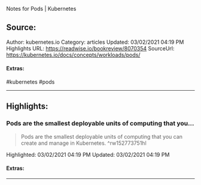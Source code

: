 Notes for Pods | Kubernetes

## Source:
Author: kubernetes.io
Category: articles
Updated: 03/02/2021 04:19 PM
Highlights URL: https://readwise.io/bookreview/8070354
SourceUrl: https://kubernetes.io/docs/concepts/workloads/pods/


#### Extras:
#kubernetes #pods

 
-----
 ## Highlights:

### Pods are the smallest deployable units of computing that you...
>Pods are the smallest deployable units of computing that you can create and manage in Kubernetes. ^rw152773751hl


Highlighted: 03/02/2021 04:19 PM
Updated: 03/02/2021 04:19 PM


#### Extras:



------

